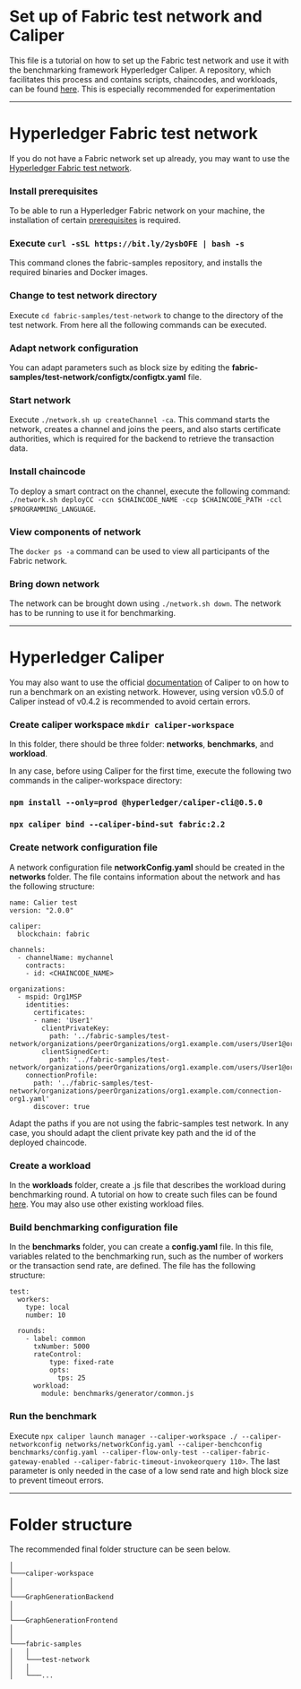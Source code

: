 # Set up of Fabric test network and Caliper
This file is a tutorial on how to set up the Fabric test network and use it with the benchmarking framework Hyperledger Caliper.
A repository, which facilitates this process and contains scripts, chaincodes, and workloads, can be found [here](https://github.com/ninori9/caliper-workspace). This is especially recommended for experimentation

-----

# Hyperledger Fabric test network
If you do not have a Fabric network set up already, you may want to use the [Hyperledger Fabric test network](https://hyperledger-fabric.readthedocs.io/en/latest/test_network.html).

### Install prerequisites
To be able to run a Hyperledger Fabric network on your machine, the installation of certain [prerequisites](https://hyperledger-fabric.readthedocs.io/en/release-2.2/prereqs.html) is required.

### Execute `curl -sSL https://bit.ly/2ysbOFE | bash -s`
This command clones the fabric-samples repository, and installs the required binaries and Docker images.

### Change to test network directory
Execute `cd fabric-samples/test-network` to change to the directory of the test network. From here all the following commands can be executed.

### Adapt network configuration
You can adapt parameters such as block size by editing the <strong>fabric-samples/test-network/configtx/configtx.yaml</strong> file.

### Start network
Execute `./network.sh up createChannel -ca`. This command starts the network, creates a channel and joins the peers, and also starts certificate authorities, which is required for the backend to retrieve the transaction data.

### Install chaincode
To deploy a smart contract on the channel, execute the following command: `./network.sh deployCC -ccn $CHAINCODE_NAME -ccp $CHAINCODE_PATH -ccl $PROGRAMMING_LANGUAGE`.

### View components of network
The `docker ps -a` command can be used to view all participants of the Fabric network.

### Bring down network
The network can be brought down using `./network.sh down`. The network has to be running to use it for benchmarking.

-----

# Hyperledger Caliper
You may also want to use the official [documentation](https://hyperledger.github.io/caliper/v0.4.2/fabric-tutorial/tutorials-fabric-existing/) of Caliper to on how to run a benchmark on an existing network. However, using version v0.5.0 of Caliper instead of v0.4.2 is recommended to avoid certain errors.

### Create caliper workspace `mkdir caliper-workspace`
In this folder, there should be three folder: <strong>networks</strong>, <strong>benchmarks</strong>, and <strong>workload</strong>.


In any case, before using Caliper for the first time, execute the following two commands in the caliper-workspace directory:

### `npm install --only=prod @hyperledger/caliper-cli@0.5.0`

### `npx caliper bind --caliper-bind-sut fabric:2.2`

### Create network configuration file
A network configuration file <strong>networkConfig.yaml</strong> should be created in the <strong>networks</strong> folder. The file contains information about the network and has the following structure:

```
name: Calier test
version: "2.0.0"

caliper:
  blockchain: fabric

channels:
  - channelName: mychannel
    contracts:
    - id: <CHAINCODE_NAME> 

organizations:
  - mspid: Org1MSP
    identities:
      certificates:
      - name: 'User1'
        clientPrivateKey:
          path: '../fabric-samples/test-network/organizations/peerOrganizations/org1.example.com/users/User1@org1.example.com/msp/keystore/<PRIV_KEY_FILE_NAME_sk'
        clientSignedCert:
          path: '../fabric-samples/test-network/organizations/peerOrganizations/org1.example.com/users/User1@org1.example.com/msp/signcerts/cert.pem'
    connectionProfile:
      path: '../fabric-samples/test-network/organizations/peerOrganizations/org1.example.com/connection-org1.yaml'
      discover: true

```

Adapt the paths if you are not using the fabric-samples test network. In any case, you should adapt the client private key path and the id of the deployed chaincode.

### Create a workload
In the <strong>workloads</strong> folder, create a .js file that describes the workload during benchmarking round. A tutorial on how to create such files can be found [here](https://hyperledger.github.io/caliper/v0.4.2/fabric-tutorial/tutorials-fabric-existing/#step-3---build-a-test-workload-module). You may also use other existing workload files.

### Build benchmarking configuration file
In the <strong>benchmarks</strong> folder, you can create a <strong>config.yaml</strong> file. In this file, variables related to the benchmarking run, such as the number of workers or the transaction send rate, are defined. The file has the following structure:

```
test:
  workers:
    type: local
    number: 10

  rounds:
    - label: common
      txNumber: 5000
      rateControl:
          type: fixed-rate
          opts:
            tps: 25
      workload:
        module: benchmarks/generator/common.js
```

### Run the benchmark
Execute `npx caliper launch manager --caliper-workspace ./ --caliper-networkconfig networks/networkConfig.yaml --caliper-benchconfig benchmarks/config.yaml --caliper-flow-only-test --caliper-fabric-gateway-enabled --caliper-fabric-timeout-invokeorquery 110>`. The last parameter is only needed in the case of a low send rate and high block size to prevent timeout errors.

-----

# Folder structure
The recommended final folder structure can be seen below.
```    
│
└───caliper-workspace
│       
│   
└───GraphGenerationBackend
│       
│   
└───GraphGenerationFrontend
│       
│   
└───fabric-samples
│   │
│   └───test-network
│   │
│   └───...
```

